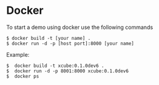 # Docker

To start a demo using docker use the following commands

    $ docker build -t [your name] .
    $ docker run -d -p [host port]:8000 [your name]
    
Example:

    $  docker build -t xcube:0.1.0dev6 .
    $  docker run -d -p 8001:8000 xcube:0.1.0dev6
    $  docker ps





    



